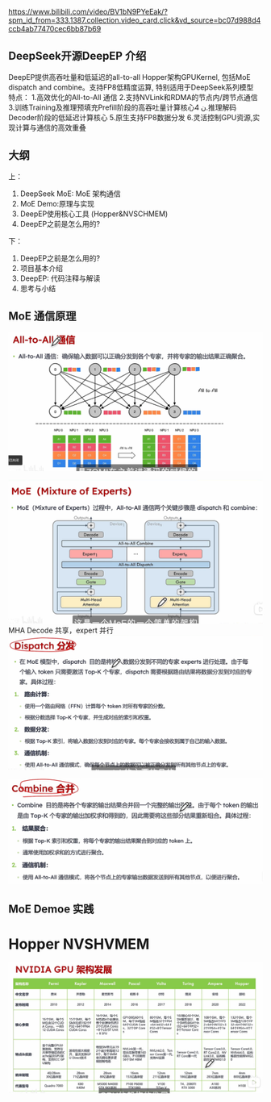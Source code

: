 https://www.bilibili.com/video/BV1bN9PYeEak/?spm_id_from=333.1387.collection.video_card.click&vd_source=bc07d988d4ccb4ab77470cec6bb87b69

## DeepSeek开源DeepEP 介绍

DeepEP提供高吞吐量和低延迟的all-to-all  Hopper架构GPUKernel, 包括MoE dispatch and combine。支持FP8低精度运算, 特别适用于DeepSeek系列模型
特点：
1.高效优化的All-to-All 通信
2.支持NVLink和RDMA的节点内/跨节点通信
3.训练Training及推理预填充Prefill阶段的高吞吐量计算核心ن
4.推理解码Decoder阶段的低延迟计算核心
5.原生支持FP8数据分发
6.灵活控制GPU资源,实现计算与通信的高效重叠

## 大纲
上：
1. DeepSeek MoE: MoE 架构通信
2. MoE Demo:原理与实现
3. DeepEP使用核心工具 (Hopper&NVSCHMEM)
4. DeepEP之前是怎么用的?

下：
1. DeepEP之前是怎么用的?
2. 项目基本介绍
3. DeepEP: 代码注释与解读
4. 思考与小结


## MoE 通信原理

![](assets/4_DeepEP.assets/image-20250810114032480.png)

![](assets/4_DeepEP.assets/image-20250810114153386.png)
MHA Decode 共享，expert 并行
![](assets/4_DeepEP.assets/image-20250810114411085.png)

![](assets/4_DeepEP.assets/image-20250810114516013.png)
## MoE Demoe 实践

# Hopper NVSHVMEM
![](assets/4_DeepEP.assets/image-20250810125517538.png)